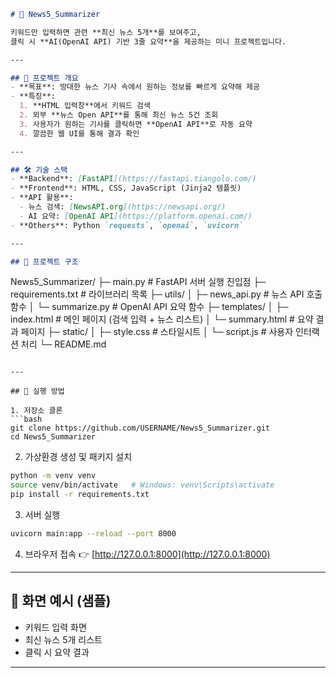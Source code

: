 ```markdown
# 📰 News5_Summarizer

키워드만 입력하면 관련 **최신 뉴스 5개**를 보여주고,  
클릭 시 **AI(OpenAI API) 기반 3줄 요약**을 제공하는 미니 프로젝트입니다.  

---

## 🚀 프로젝트 개요
- **목표**: 방대한 뉴스 기사 속에서 원하는 정보를 빠르게 요약해 제공
- **특징**:  
  1. **HTML 입력창**에서 키워드 검색  
  2. 외부 **뉴스 Open API**를 통해 최신 뉴스 5건 조회  
  3. 사용자가 원하는 기사를 클릭하면 **OpenAI API**로 자동 요약  
  4. 깔끔한 웹 UI를 통해 결과 확인  

---

## 🛠️ 기술 스택
- **Backend**: [FastAPI](https://fastapi.tiangolo.com/)  
- **Frontend**: HTML, CSS, JavaScript (Jinja2 템플릿)  
- **API 활용**:  
  - 뉴스 검색: [NewsAPI.org](https://newsapi.org/)  
  - AI 요약: [OpenAI API](https://platform.openai.com/)  
- **Others**: Python `requests`, `openai`, `uvicorn`

---

## 📂 프로젝트 구조
```

News5\_Summarizer/
├─ main.py                # FastAPI 서버 실행 진입점
├─ requirements.txt       # 라이브러리 목록
├─ utils/
│    ├─ news\_api.py       # 뉴스 API 호출 함수
│    └─ summarize.py      # OpenAI API 요약 함수
├─ templates/
│    ├─ index.html        # 메인 페이지 (검색 입력 + 뉴스 리스트)
│    └─ summary.html      # 요약 결과 페이지
├─ static/
│    ├─ style.css         # 스타일시트
│    └─ script.js         # 사용자 인터랙션 처리
└─ README.md

````

---

## 📌 실행 방법

1. 저장소 클론
```bash
git clone https://github.com/USERNAME/News5_Summarizer.git
cd News5_Summarizer
````

2. 가상환경 생성 및 패키지 설치

```bash
python -m venv venv
source venv/bin/activate   # Windows: venv\Scripts\activate
pip install -r requirements.txt
```

3. 서버 실행

```bash
uvicorn main:app --reload --port 8000
```

4. 브라우저 접속
   👉 [http://127.0.0.1:8000](http://127.0.0.1:8000)

---

## 📸 화면 예시 (샘플)

* 키워드 입력 화면
* 최신 뉴스 5개 리스트
* 클릭 시 요약 결과

---
